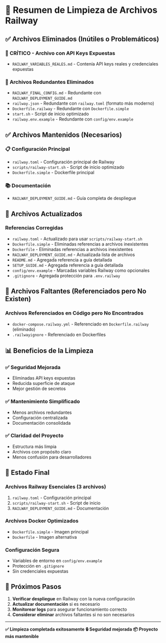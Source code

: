 # 🧹 Resumen de Limpieza de Archivos Railway

## ✅ Archivos Eliminados (Inútiles o Problemáticos)

### 🚨 **CRÍTICO - Archivo con API Keys Expuestas**
- `RAILWAY_VARIABLES_REALES.md` - Contenía API keys reales y credenciales expuestas

### 📄 **Archivos Redundantes Eliminados**
- `RAILWAY_FINAL_CONFIG.md` - Redundante con `RAILWAY_DEPLOYMENT_GUIDE.md`
- `railway.json` - Redundante con `railway.toml` (formato más moderno)
- `Dockerfile.railway` - Redundante con `Dockerfile.simple`
- `start.sh` - Script de inicio optimizado
- `railway.env.example` - Redundante con `config/env.example`

## ✅ Archivos Mantenidos (Necesarios)

### 📋 **Configuración Principal**
- `railway.toml` - Configuración principal de Railway
- `scripts/railway-start.sh` - Script de inicio optimizado
- `Dockerfile.simple` - Dockerfile principal

### 📚 **Documentación**
- `RAILWAY_DEPLOYMENT_GUIDE.md` - Guía completa de despliegue

## 🔧 **Archivos Actualizados**

### **Referencias Corregidas**
- `railway.toml` - Actualizado para usar `scripts/railway-start.sh`
- `Dockerfile.simple` - Eliminadas referencias a archivos inexistentes
- `Dockerfile` - Eliminadas referencias a archivos inexistentes
- `RAILWAY_DEPLOYMENT_GUIDE.md` - Actualizada lista de archivos
- `README.md` - Agregada referencia a guía detallada
- `SETUP_GUIDE.md` - Agregada referencia a guía detallada
- `config/env.example` - Marcadas variables Railway como opcionales
- `.gitignore` - Agregada protección para `.env.railway`

## 🚫 **Archivos Faltantes (Referenciados pero No Existen)**

### **Archivos Referenciados en Código pero No Encontrados**
- `docker-compose.railway.yml` - Referenciado en `Dockerfile.railway` (eliminado)
- `.railwayignore` - Referenciado en Dockerfiles

## 📊 **Beneficios de la Limpieza**

### ✅ **Seguridad Mejorada**
- Eliminadas API keys expuestas
- Reducida superficie de ataque
- Mejor gestión de secretos

### ✅ **Mantenimiento Simplificado**
- Menos archivos redundantes
- Configuración centralizada
- Documentación consolidada

### ✅ **Claridad del Proyecto**
- Estructura más limpia
- Archivos con propósito claro
- Menos confusión para desarrolladores

## 🎯 **Estado Final**

### **Archivos Railway Esenciales (3 archivos)**
1. `railway.toml` - Configuración principal
2. `scripts/railway-start.sh` - Script de inicio
3. `RAILWAY_DEPLOYMENT_GUIDE.md` - Documentación

### **Archivos Docker Optimizados**
- `Dockerfile.simple` - Imagen principal
- `Dockerfile` - Imagen alternativa

### **Configuración Segura**
- Variables de entorno en `config/env.example`
- Protección en `.gitignore`
- Sin credenciales expuestas

## 🚀 **Próximos Pasos**

1. **Verificar despliegue** en Railway con la nueva configuración
2. **Actualizar documentación** si es necesario
3. **Monitorear logs** para asegurar funcionamiento correcto
4. **Considerar eliminar** archivos faltantes si no son necesarios

---

**✅ Limpieza completada exitosamente**
**🔒 Seguridad mejorada**
**📦 Proyecto más mantenible** 